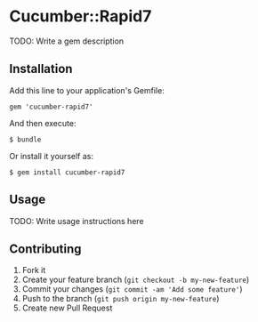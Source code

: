 # Cucumber::Rapid7

TODO: Write a gem description

## Installation

Add this line to your application's Gemfile:

    gem 'cucumber-rapid7'

And then execute:

    $ bundle

Or install it yourself as:

    $ gem install cucumber-rapid7

## Usage

TODO: Write usage instructions here

## Contributing

1. Fork it
2. Create your feature branch (`git checkout -b my-new-feature`)
3. Commit your changes (`git commit -am 'Add some feature'`)
4. Push to the branch (`git push origin my-new-feature`)
5. Create new Pull Request
